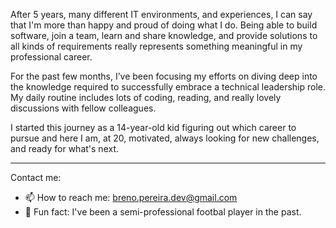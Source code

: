 After 5 years, many different IT environments, and experiences, I can say that I'm more than happy and proud of doing what I do. Being able to build software, join a team, learn and share knowledge, and provide solutions to all kinds of requirements really represents something meaningful in my professional career.

For the past few months, I’ve been focusing my efforts on diving deep into the knowledge required to successfully embrace a technical leadership role. My daily routine includes lots of coding, reading, and really lovely discussions with fellow colleagues. 

I started this journey as a 14-year-old kid figuring out which career to pursue and here I am, at 20, motivated, always looking for new challenges, and ready for what's next.

---

Contact me:
- 📫 How to reach me: breno.pereira.dev@gmail.com
- 🥎 Fun fact: I've been a semi-professional footbal player in the past.
